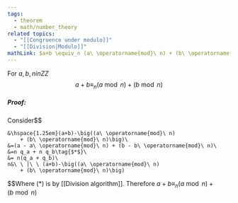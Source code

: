 ```yaml
---
tags:
  - theorem
  - math/number_theory
related topics:
  - "[[Congruence under modulo]]"
  - "[[Division|Modulo]]"
mathLink: $a+b \equiv_n (a\ \operatorname{mod}\ n) + (b\ \operatorname{mod}\ n)$
---
```

For $a,b,n in ZZ$$$
a+b \equiv_n (a\ \operatorname{mod}\ n) + (b\ \operatorname{mod}\ n)$$
##### Proof:
Consider$$

	&\hspace{1.25em}(a+b)-\big((a\ \operatorname{mod}\ n) 
		+ (b\ \operatorname{mod}\ n)\big)\
	&=(a - a\ \operatorname{mod}\ n) + (b - b\ \operatorname{mod}\ n)\
	&=n q_a + n q_b\tag{$*$}\
	&= n(q_a + q_b)\
	n&\ \ |\ \ (a+b)-\big((a\ \operatorname{mod}\ n) 
		+ (b\ \operatorname{mod}\ n)\big)

$$Where $(*)$ is by [[Division algorithm]]. Therefore $a+b \equiv_n (a\ \operatorname{mod}\ n) + (b\ \operatorname{mod}\ n)$

